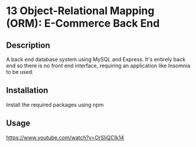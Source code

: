 # 13 Object-Relational Mapping (ORM): E-Commerce Back End

## Description

A back end database system using MySQL and Express. It's entirely back end so there is no front end interface, requiring an application like Insomnia to be used.

## Installation

Install the required packages using npm

## Usage

https://www.youtube.com/watch?v=OrSIiQClk14
